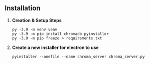 


## Installation

1.  **Creation & Setup Steps**
    ```
    py -3.9 -m venv venv
    py -3.9 -m pip install chromadb pyinstaller
    py -3.9 -m pip freeze > requirements.txt
    ```


1.  **Create a new installer for electron to use**
    ```
    pyinstaller --onefile --name chroma_server chroma_server.py
    ```
